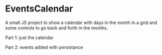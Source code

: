 # EventsCalendar

A small JS project to show a calendar with days in the month in a grid and some controls to go back and forth in the months.

Part 1: just the calendar

Part 2: events added with persistance

